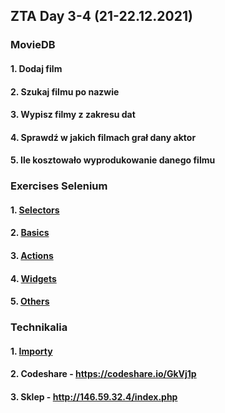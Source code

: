 ## ZTA Day 3-4 (21-22.12.2021)
### MovieDB
#### 1. Dodaj film
#### 2. Szukaj filmu po nazwie
#### 3. Wypisz filmy z zakresu dat
#### 4. Sprawdź w jakich filmach grał dany aktor
#### 5. Ile kosztowało wyprodukowanie danego filmu
### Exercises Selenium
#### 1. [Selectors](./exercises/exercises_Selectors.md)
#### 2. [Basics](./exercises/exercises_Basics.md)
#### 3. [Actions](./exercises/exercises_Actions.md)
#### 4. [Widgets](./exercises/exercises_Widgets.md)
#### 5. [Others](./exercises/exercises_Others.md)
### Technikalia
#### 1. [Importy](./exercises/Imports.md)
#### 2. Codeshare - https://codeshare.io/GkVj1p
#### 3. Sklep - http://146.59.32.4/index.php
